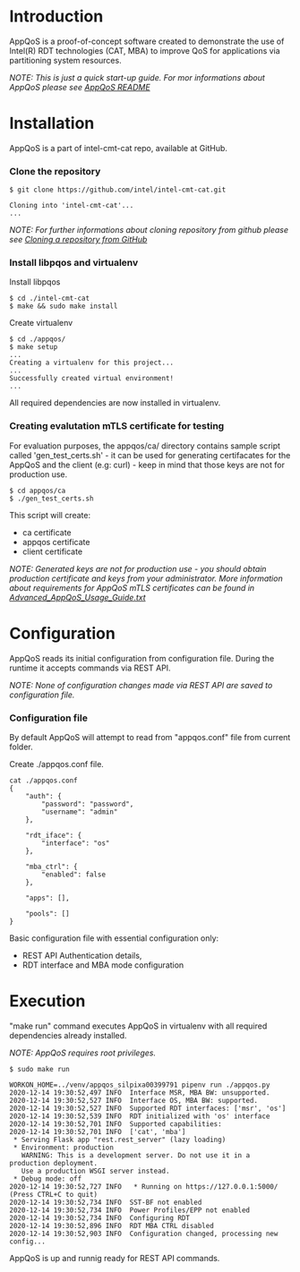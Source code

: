 # Introduction

AppQoS is a proof-of-concept software created to demonstrate the use of
Intel(R) RDT technologies (CAT, MBA) to improve QoS for applications
via partitioning system resources.

_NOTE: This is just a quick start-up guide. For mor informations about AppQoS please see [AppQoS README](https://raw.githubusercontent.com/intel/intel-cmt-cat/master/appqos/README)_

# Installation

AppQoS is a part of intel-cmt-cat repo, available at GitHub.

### Clone the repository

```
$ git clone https://github.com/intel/intel-cmt-cat.git

Cloning into 'intel-cmt-cat'...
...
```
_NOTE: For further informations about cloning repository from github please see [Cloning a repository from GitHub](https://docs.github.com/en/free-pro-team@latest/github/creating-cloning-and-archiving-repositories/cloning-a-repository)_

### Install libpqos and virtualenv

Install libpqos
```
$ cd ./intel-cmt-cat
$ make && sudo make install
```

Create virtualenv
```
$ cd ./appqos/
$ make setup
...
Creating a virtualenv for this project...
...
Successfully created virtual environment!
...
```
All required dependencies are now installed in virtualenv.


### Creating evalutation mTLS certificate for testing

For evaluation purposes, the appqos/ca/ directory contains sample script called 'gen_test_certs.sh' - it can be used for generating certifacates for the AppQoS and the client (e.g: curl) - keep in mind that those keys are not for production use.

```
$ cd appqos/ca
$ ./gen_test_certs.sh
```

This script will create:
- ca certificate
- appqos certificate
- client certificate

_NOTE: Generated keys are not for production use - you should obtain production certificate and keys from your administrator. More information about requirements for AppQoS mTLS certificates can be found in  [Advanced_AppQoS_Usage_Guide.txt](https://raw.githubusercontent.com/intel/intel-cmt-cat/master/appqos/doc/Advanced_AppQoS_Usage_Guide.txt)_

# Configuration

AppQoS reads its initial configuration from configuration file. During the runtime it accepts commands via REST API.

_NOTE: None of configuration changes made via REST API are saved to configuration file._

### Configuration file
By default AppQoS will attempt to read from "appqos.conf" file from current folder.

Create ./appqos.conf file.
```
cat ./appqos.conf
{
    "auth": {
        "password": "password",
        "username": "admin"
    },

    "rdt_iface": {
        "interface": "os"
    },

    "mba_ctrl": {
        "enabled": false
    },

    "apps": [],

    "pools": []
}
```
Basic configuration file with essential configuration only:
 - REST API Authentication details,
 - RDT interface and MBA mode configuration

# Execution

"make run" command executes AppQoS in virtualenv with all required dependencies already installed.

_NOTE: AppQoS requires root privileges._

```
$ sudo make run

WORKON_HOME=../venv/appqos_silpixa00399791 pipenv run ./appqos.py
2020-12-14 19:30:52,497 INFO  Interface MSR, MBA BW: unsupported.
2020-12-14 19:30:52,527 INFO  Interface OS, MBA BW: supported.
2020-12-14 19:30:52,527 INFO  Supported RDT interfaces: ['msr', 'os']
2020-12-14 19:30:52,539 INFO  RDT initialized with 'os' interface
2020-12-14 19:30:52,701 INFO  Supported capabilities:
2020-12-14 19:30:52,701 INFO  ['cat', 'mba']
 * Serving Flask app "rest.rest_server" (lazy loading)
 * Environment: production
   WARNING: This is a development server. Do not use it in a production deployment.
   Use a production WSGI server instead.
 * Debug mode: off
2020-12-14 19:30:52,727 INFO   * Running on https://127.0.0.1:5000/ (Press CTRL+C to quit)
2020-12-14 19:30:52,734 INFO  SST-BF not enabled
2020-12-14 19:30:52,734 INFO  Power Profiles/EPP not enabled
2020-12-14 19:30:52,734 INFO  Configuring RDT
2020-12-14 19:30:52,896 INFO  RDT MBA CTRL disabled
2020-12-14 19:30:52,903 INFO  Configuration changed, processing new config...
```

AppQoS is up and runnig ready for REST API commands.
